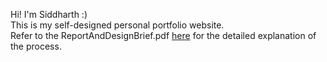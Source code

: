 Hi! I'm Siddharth :)\
This is my self-designed personal portfolio website.\
Refer to the ReportAndDesignBrief.pdf [here](https://github.com/SidG2003/siddharthgupta/tree/main/Report%20and%20Design%20Brief) for the detailed explanation of the process.
